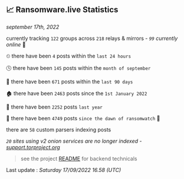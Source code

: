 
## 📈 Ransomware.live Statistics
_september 17th, 2022_

currently tracking `122` groups across `218` relays & mirrors - _`99` currently online_ 📡

⏲ there have been `4` posts within the `last 24 hours`

🕓 there have been `145` posts within the `month of september`

📅 there have been `671` posts within the `last 90 days`

🏚 there have been `2463` posts since the `1st January 2022`

🚀 there have been `2252` posts `last year`

🦕 there have been `4749` posts `since the dawn of ransomwatch` 🐣

there are `58` custom parsers indexing posts

_`20` sites using v2 onion services are no longer indexed - [support.torproject.org](https://support.torproject.org/onionservices/v2-deprecation/)_

> see the project [README](https://github.com/jmousqueton/ransomwatch#readme) for backend technicals



Last update : _Saturday 17/09/2022 16.58 (UTC)_

